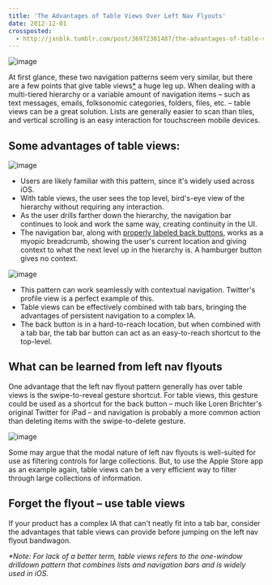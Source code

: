```yaml
---
title: 'The Advantages of Table Views Over Left Nav Flyouts'
date: 2012-12-01
crossposted:
  - http://jxnblk.tumblr.com/post/36972301487/the-advantages-of-table-views-over-left-nav
---
```


![image](//jxnblk.s3.amazonaws.com/assets/images/TableViewsAndBasementsIllustration.png)

At first glance, these two navigation patterns seem very similar, but there are a few points that give table views[\*]() a huge leg up. When dealing with a multi-tiered hierarchy or a variable amount of navigation items – such as text messages, emails, folksonomic categories, folders, files, etc. – table views can be a great solution. Lists are generally easier to scan than tiles, and vertical scrolling is an easy interaction for touchscreen mobile devices.


## Some advantages of table views:

![image](//jxnblk.s3.amazonaws.com/assets/images/SettingsApp.png)

- Users are likely familiar with this pattern, since it's widely used across iOS.
- With table views, the user sees the top level, bird's-eye view of the hierarchy without requiring any interaction.
- As the user drills farther down the hierarchy, the navigation bar continues to look and work the same way, creating continuity in the UI.
- The navigation bar, along with [properly labeled back buttons](http://mrgan.tumblr.com/post/10492926111/labeling-the-back-button), works as a myopic breadcrumb, showing the user's current location and giving context to what the next level up in the hierarchy is. A hamburger button gives no context.

![image](//jxnblk.s3.amazonaws.com/assets/images/TwitterProfile.png)

- This pattern can work seamlessly with contextual navigation. Twitter's profile view is a perfect example of this.
- Table views can be effectively combined with tab bars, bringing the advantages of persistent navigation to a complex IA.
- The back button is in a hard-to-reach location, but when combined with a tab bar, the tab bar button can act as an easy-to-reach shortcut to the top-level.

## What can be learned from left nav flyouts

One advantage that the left nav flyout pattern generally has over table views is the swipe-to-reveal gesture shortcut. For table views, this gesture could be used as a shortcut for the back button – much like Loren Brichter's original Twitter for iPad – and navigation is probably a more common action than deleting items with the swipe-to-delete gesture.

![image](//jxnblk.s3.amazonaws.com/assets/images/AppleStoreApp.png)

Some may argue that the modal nature of left nav flyouts is well-suited for use as filtering controls for large collections. But, to use the Apple Store app as an example again, table views can be a very efficient way to filter through large collections of information.

## Forget the flyout – use table views

If your product has a complex IA that can't neatly fit into a tab bar, consider the advantages that table views can provide before jumping on the left nav flyout bandwagon.

_*Note: For lack of a better term, table views refers to the one-window drilldown pattern that combines lists and navigation bars and is widely used in iOS._


